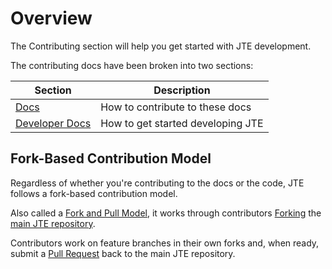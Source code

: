 # Overview

The Contributing section will help you get started with JTE development.

The contributing docs have been broken into two sections:

| Section | Description |
|---------|------------|
| [Docs](./docs.md) | How to contribute to these docs |
| [Developer Docs](./developer/overview.md) | How to get started developing JTE |

## Fork-Based Contribution Model

Regardless of whether you're contributing to the docs or the code, JTE follows a fork-based contribution model.

Also called a [Fork and Pull Model](https://docs.github.com/en/github/collaborating-with-pull-requests/getting-started/about-collaborative-development-models#fork-and-pull-model), it works through contributors [Forking](https://docs.github.com/en/github/collaborating-with-pull-requests/working-with-forks/about-forks) the [main JTE repository](https://github.com/jenkinsci/templating-engine-plugin).

Contributors work on feature branches in their own forks and, when ready, submit a [Pull Request](https://docs.github.com/en/github/collaborating-with-pull-requests/proposing-changes-to-your-work-with-pull-requests/about-pull-requests) back to the main JTE repository.
